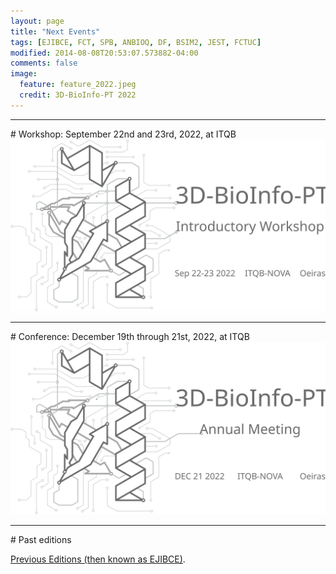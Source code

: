 ```yaml
---
layout: page
title: "Next Events"
tags: [EJIBCE, FCT, SPB, ANBIOQ, DF, BSIM2, JEST, FCTUC]
modified: 2014-08-08T20:53:07.573882-04:00
comments: false
image:
  feature: feature_2022.jpeg
  credit: 3D-BioInfo-PT 2022
---
```


<hr>
# Workshop: September 22nd and 23rd, 2022, at ITQB

<a href="/workshop/" title="Click for more information!">
  <img alt="Qries" src="/images/workshop1-2022.svg">
</a>

<hr>
# Conference: December 19th through 21st, 2022, at ITQB

<img alt="Qries" title="More information Soon!" src="/images/meeting-2022.svg">

<hr>
# Past editions

<a href="/edicoes_anteriores/">Previous Editions (then known as EJIBCE)</a>.


